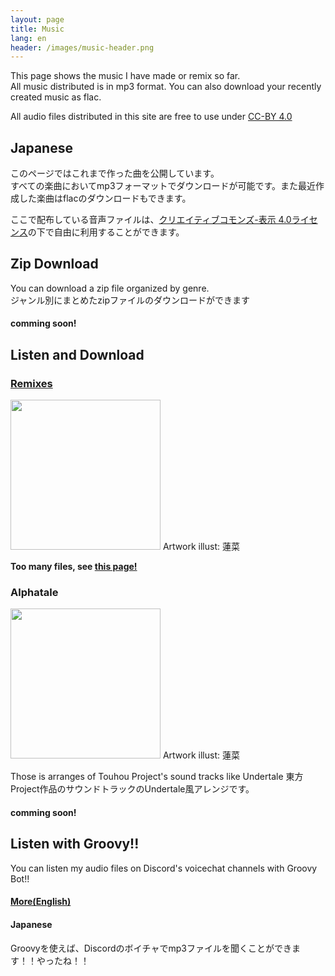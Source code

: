 ```yaml
---
layout: page
title: Music
lang: en
header: /images/music-header.png
---
```


This page shows the music I have made or remix so far.  
All music distributed is in mp3 format. You can also download your recently created music as flac.

All audio files distributed in this site are free to use under [CC-BY 4.0][CC-BY]

## Japanese

このページではこれまで作った曲を公開しています。  
すべての楽曲においてmp3フォーマットでダウンロードが可能です。また最近作成した楽曲はflacのダウンロードもできます。

ここで配布している音声ファイルは、[クリエイティブコモンズ-表示 4.0ライセンス][CC-BY]の下で自由に利用することができます。

## Zip Download

You can download a zip file organized by genre.  
ジャンル別にまとめたzipファイルのダウンロードができます

#### comming soon!

## Listen and Download

### [Remixes][remixes]
<image src="/images/artwork/remix.png" style="width : 240px ;"/>
Artwork illust: 蓮菜 

<strong>Too many files, see [this page!][remixes]</strong>

[CC-BY]: https://creativecommons.org/licenses/by/4.0/
[remixes]: remixes/

### Alphatale
<image src="/images/artwork/alphatale.png" style="width : 240px ;"/>
Artwork illust: 蓮菜 

Those is arranges of Touhou Project's sound tracks like Undertale
東方Project作品のサウンドトラックのUndertale風アレンジです。

#### comming soon!

## Listen with Groovy!!

You can listen my audio files on Discord's voicechat channels with Groovy Bot!!

#### [More(English)](/english/2021/01/12/How-to-play-music-with-groovy-bot.html#how-to-listen-to-audio-file-in-my-site)

#### Japanese
Groovyを使えば、Discordのボイチャでmp3ファイルを聞くことができます！！やったね！！

